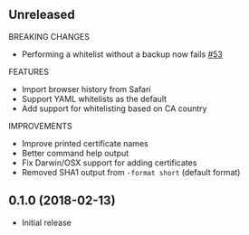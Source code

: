 ## Unreleased

BREAKING CHANGES

- Performing a whitelist without a backup now fails [#53](https://github.com/adamdecaf/cert-manage/issues/53)

FEATURES

- Import browser history from Safari
- Support YAML whitelists as the default
- Add support for whitelisting based on CA country

IMPROVEMENTS

- Improve printed certificate names
- Better command help output
- Fix Darwin/OSX support for adding certificates
- Removed SHA1 output from `-format short` (default format)

## 0.1.0 (2018-02-13)

- Initial release
